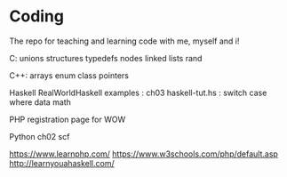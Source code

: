 # Coding
The repo for teaching and learning code with me, myself and i!

C:
unions structures typedefs nodes linked lists rand


C++:
arrays enum class pointers

Haskell
RealWorldHaskell examples : ch03
haskell-tut.hs : switch case where data math

PHP
registration page for WOW

Python
ch02 scf

https://www.learnphp.com/
https://www.w3schools.com/php/default.asp
http://learnyouahaskell.com/
